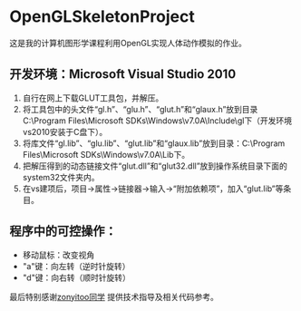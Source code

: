 # OpenGLSkeletonProject

这是我的计算机图形学课程利用OpenGL实现人体动作模拟的作业。

## 开发环境：Microsoft Visual Studio 2010

1. 自行在网上下载GLUT工具包，并解压。
2. 将工具包中的头文件“gl.h”、“glu.h”、“glut.h”和“glaux.h”放到目录C:\Program Files\Microsoft SDKs\Windows\v7.0A\Include\gl下（开发环境vs2010安装于C盘下）。
3. 将库文件“gl.lib”、“glu.lib”、“glut.lib”和“glaux.lib”放到目录：C:\Program Files\Microsoft SDKs\Windows\v7.0A\Lib下。
4. 把解压得到的动态链接文件“glut.dll”和“glut32.dll”放到操作系统目录下面的system32文件夹内。
5. 在vs建项后，项目->属性->链接器->输入->“附加依赖项”，加入“glut.lib”等条目。

## 程序中的可控操作：
* 移动鼠标：改变视角
* "a"键：向左转（逆时针旋转）
* "d"键：向右转（顺时针旋转）


最后特别感谢[zonyitoo同学](https://github.com/zonyitoo) 提供技术指导及相关代码参考。

